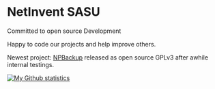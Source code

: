 # NetInvent SASU

Committed to open source Development

Happy to code our projects and help improve others.

Newest project: [NPBackup](https://github.com/netinvent/npbackup) released as open source GPLv3 after awhile internal testings.

[![My Github statistics](https://github-readme-stats.vercel.app/api?username=deajan&show_icons=true)](https://github.com/netinvent)
